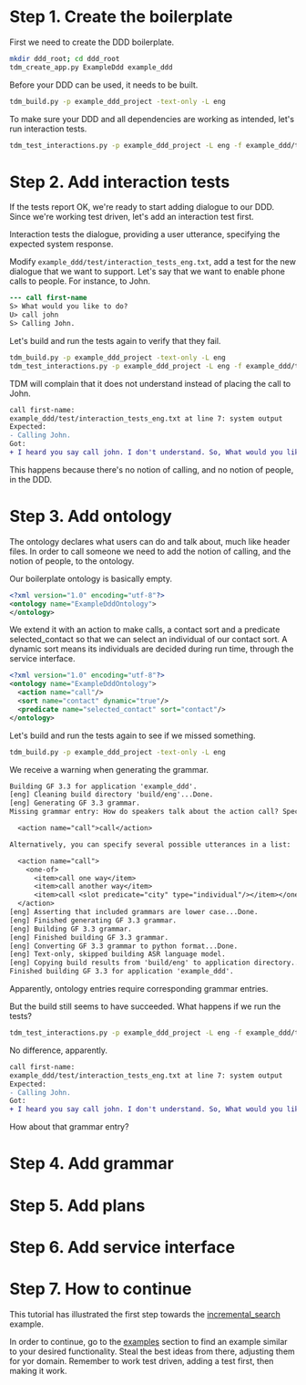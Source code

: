 # Step 1. Create the boilerplate

First we need to create the DDD boilerplate.

```bash
mkdir ddd_root; cd ddd_root 
tdm_create_app.py ExampleDdd example_ddd
```

Before your DDD can be used, it needs to be built.

```bash
tdm_build.py -p example_ddd_project -text-only -L eng
```

To make sure your DDD and all dependencies are working as intended, let's run interaction tests.

```bash
tdm_test_interactions.py -p example_ddd_project -L eng -f example_ddd/test/interaction_tests_eng.txt
```


# Step 2. Add interaction tests

If the tests report OK, we're ready to start adding dialogue to our DDD. Since we're working test driven, let's add an interaction test first.

Interaction tests the dialogue, providing a user utterance, specifying the expected system response.

Modify `example_ddd/test/interaction_tests_eng.txt`, add a test for the new dialogue that we want to support. Let's say that we want to enable phone calls to people. For instance, to John.

```diff
--- call first-name
S> What would you like to do?
U> call john
S> Calling John.
```

Let's build and run the tests again to verify that they fail.

```bash
tdm_build.py -p example_ddd_project -text-only -L eng
tdm_test_interactions.py -p example_ddd_project -L eng -f example_ddd/test/interaction_tests_eng.txt
```

TDM will complain that it does not understand instead of placing the call to John.

```diff
call first-name:
example_ddd/test/interaction_tests_eng.txt at line 7: system output
Expected:
- Calling John.
Got:
+ I heard you say call john. I don't understand. So, What would you like to do?
```

This happens because there's no notion of calling, and no notion of people, in the DDD.


# Step 3. Add ontology

The ontology declares what users can do and talk about, much like header files. In order to call someone we need to add the notion of calling, and the notion of people, to the ontology.

Our boilerplate ontology is basically empty.

```xml
<?xml version="1.0" encoding="utf-8"?>
<ontology name="ExampleDddOntology">
</ontology>
```

We extend it with an action to make calls, a contact sort and a predicate selected_contact so that we can select an individual of our contact sort. A dynamic sort means its individuals are decided during run time, through the service interface.

```xml
<?xml version="1.0" encoding="utf-8"?>
<ontology name="ExampleDddOntology">
  <action name="call"/>
  <sort name="contact" dynamic="true"/>
  <predicate name="selected_contact" sort="contact"/>
</ontology>
```

Let's build and run the tests again to see if we missed something.

```bash
tdm_build.py -p example_ddd_project -text-only -L eng
```

We receive a warning when generating the grammar.

```diff
Building GF 3.3 for application 'example_ddd'.
[eng] Cleaning build directory 'build/eng'...Done.
[eng] Generating GF 3.3 grammar.
Missing grammar entry: How do speakers talk about the action call? Specify the utterance:

  <action name="call">call</action>

Alternatively, you can specify several possible utterances in a list:

  <action name="call">
    <one-of>
      <item>call one way</item>
      <item>call another way</item>
      <item>call <slot predicate="city" type="individual"/></item></one-of>
  </action>
[eng] Asserting that included grammars are lower case...Done.
[eng] Finished generating GF 3.3 grammar.
[eng] Building GF 3.3 grammar.
[eng] Finished building GF 3.3 grammar.
[eng] Converting GF 3.3 grammar to python format...Done.
[eng] Text-only, skipped building ASR language model.
[eng] Copying build results from 'build/eng' to application directory...Done.
Finished building GF 3.3 for application 'example_ddd'.
```

Apparently, ontology entries require corresponding grammar entries.

But the build still seems to have succeeded. What happens if we run the tests?

```bash
tdm_test_interactions.py -p example_ddd_project -L eng -f example_ddd/test/interaction_tests_eng.txt
```

No difference, apparently.

```diff
call first-name:
example_ddd/test/interaction_tests_eng.txt at line 7: system output
Expected:
- Calling John.
Got:
+ I heard you say call john. I don't understand. So, What would you like to do?
```

How about that grammar entry?


# Step 4. Add grammar
# Step 5. Add plans
# Step 6. Add service interface
# Step 7. How to continue

This tutorial has illustrated the first step towards the [incremental_search](examples#incremental_search) example.

In order to continue, go to the [examples](examples) section to find an example similar to your desired functionality. Steal the best ideas from there, adjusting them for yor domain. Remember to work test driven, adding a test first, then making it work.
